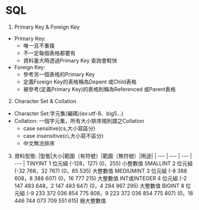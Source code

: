 # SQL

1. Primary Key & Foreign Key
  * Primary Key: 
    * 唯一且不重複
    * 不一定每個表格都要有
    * 資料量大時透過Primary Key 查詢會較快
  * Foreign Key:  
    * 參考另一個表格的Primary Key
    * 定義Foreign Key的表格稱為Depent 或Child表格 
    * 被參考(定義Primary Key)的表格則稱為Referenced 或Parent表格
    
2. Character Set & Collation
  * Character Set:字元集(編碼)(ex:utf-8、big5...)
  * Collation: 一個字元集，所有大小排序規則謂之Collation
    * case sensitive(cs,大小寫區分)
    * case insensitive(ci,大小寫不區分)
    * 中文無法排序  
3. 資料型態:
|型態|大小|範圍（有符號）|範圍（無符號）|用途|
| --- | --- | --- | --- |
TINYINT	1 位元組	(-128，127)	(0，255)	小整數值
SMALLINT	2 位元組	(-32 768，32 767)	(0，65 535)	大整數值
MEDIUMINT	3 位元組	(-8 388 608，8 388 607)	(0，16 777 215)	大整數值
INT或INTEGER	4 位元組	(-2 147 483 648，2 147 483 647)	(0，4 294 967 295)	大整數值
BIGINT	8 位元組	(-9 233 372 036 854 775 808，9 223 372 036 854 775 807)	(0，18 446 744 073 709 551 615)	極大整數值











